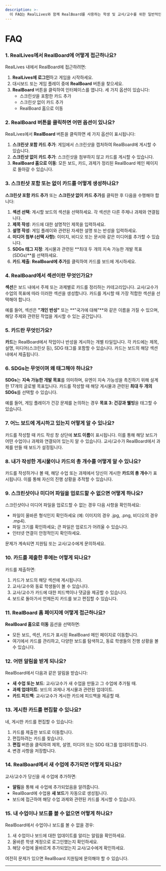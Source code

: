 ```yaml
---
description: >-
  이 FAQ는 RealLives와 함께 RealBoard를 사용하는 학생 및 교사/교수를 위한 일반적인 질문에 대한 답변과 지침을 제공합니다.
---
```


# FAQ

### 1. RealLives에서 RealBoard에 어떻게 접근하나요?

RealLives 내에서 RealBoard에 접근하려면:

1. **RealLives에 로그인**하고 게임을 시작하세요.
2. 대시보드 또는 게임 플레이 중에 **RealBoard** 버튼을 찾으세요.
3. **RealBoard** 버튼을 클릭하여 인터페이스를 엽니다. 세 가지 옵션이 있습니다:
   * 스크린샷을 포함한 카드 추가
   * 스크린샷 없이 카드 추가
   * RealBoard 홈으로 이동

### 2. RealBoard 버튼을 클릭하면 어떤 옵션이 있나요?

RealLives에서 **RealBoard** 버튼을 클릭하면 세 가지 옵션이 표시됩니다:

1. **스크린샷 포함 카드 추가**: 게임에서 스크린샷을 캡처하여 RealBoard에 게시할 수 있습니다.
2. **스크린샷 없이 카드 추가**: 스크린샷을 첨부하지 않고 카드를 게시할 수 있습니다.
3. **RealBoard 홈으로 이동**: 모든 보드, 카드, 과제가 정리된 RealBoard 메인 페이지로 돌아갈 수 있습니다.

### 3. 스크린샷 포함 또는 없이 카드를 어떻게 생성하나요?

**스크린샷 포함 카드 추가** 또는 **스크린샷 없이 카드 추가**를 클릭한 후 다음을 수행해야 합니다:

1. **섹션 선택**: 게시할 보드의 섹션을 선택하세요. 각 섹션은 다른 주제나 과제와 연결됩니다.
2. **제목 작성**: 카드에 대한 설명적인 제목을 입력하세요.
3. **설명 작성**: 게임 플레이와 관련된 자세한 설명 또는 반성을 입력하세요.
4. **미디어 첨부 (선택 사항)**: 이미지, 비디오 또는 문서와 같은 미디어를 추가할 수 있습니다.
5. **SDGs 태그 지정**: 게시물과 관련된 **최대 두 개의 지속 가능한 개발 목표 (SDGs)**를 선택하세요.
6. **카드 제출**: **RealBoard에 추가**를 클릭하여 카드를 보드에 게시하세요.

### 4. RealBoard에서 섹션이란 무엇인가요?

**섹션**은 보드 내에서 주제 또는 과제별로 카드를 정리하는 카테고리입니다. 교사/교수가 수업의 목표에 따라 이러한 섹션을 생성합니다. 카드를 게시할 때 가장 적합한 섹션을 선택해야 합니다.

예를 들어, 섹션은 **"개인 반성"** 또는 **"국가에 대해"**와 같은 이름을 가질 수 있으며, 해당 주제와 관련된 작업을 게시할 수 있는 공간입니다.

### 5. 카드란 무엇인가요?

**카드**는 RealBoard에서 작업이나 반성을 게시하는 개별 타일입니다. 각 카드에는 제목, 설명, 미디어(스크린샷 등), SDG 태그를 포함할 수 있습니다. 카드는 보드의 해당 섹션 내에서 제출됩니다.

### 6. SDGs는 무엇이며 왜 태그해야 하나요?

**SDGs**는 **지속 가능한 개발 목표**를 의미하며, 유엔이 지속 가능성을 촉진하기 위해 설계한 17개의 글로벌 목표입니다. 카드를 작성할 때 해당 게시물과 관련된 **최대 두 개의 SDGs**를 선택할 수 있습니다.

예를 들어, 게임 플레이가 건강 문제를 논의하는 경우 **목표 3: 건강과 웰빙**을 태그할 수 있습니다.

### 7. 어느 보드에 게시하고 있는지 어떻게 알 수 있나요?

카드를 작성할 때 카드 작성 창 상단에 **보드 이름**이 표시됩니다. 이를 통해 해당 보드가 어떤 수업이나 과제와 연결되어 있는지 알 수 있습니다. 교사/교수가 RealBoard에서 과제를 만들 때 보드가 설정됩니다.

### 8. 내가 작성한 게시물이나 카드의 총 개수를 어떻게 알 수 있나요?

카드를 작성하거나 볼 때, 해당 수업 또는 과제에서 당신이 게시한 **카드의 총 개수**가 표시됩니다. 이를 통해 자신의 진행 상황을 추적할 수 있습니다.

### 9. 스크린샷이나 미디어 파일을 업로드할 수 없으면 어떻게 하나요?

스크린샷이나 미디어 파일을 업로드할 수 없는 경우 다음 사항을 확인하세요:

* 파일이 올바른 형식인지 확인하세요 (예: 이미지의 경우 .jpg, .png, 비디오의 경우 .mp4).
* 파일 크기를 확인하세요; 큰 파일은 업로드가 어려울 수 있습니다.
* 인터넷 연결이 안정적인지 확인하세요.

문제가 계속되면 지원팀 또는 교사/교수에게 문의하세요.

### 10. 카드를 제출한 후에는 어떻게 되나요?

카드를 제출하면:

1. 카드가 보드의 해당 섹션에 게시됩니다.
2. 교사/교수와 동료 학생들이 볼 수 있습니다.
3. 교사/교수가 카드에 대한 피드백이나 댓글을 제공할 수 있습니다.
4. 보드로 돌아가서 언제든지 카드를 보고 편집할 수 있습니다.

### 11. RealBoard 홈 페이지에 어떻게 접근하나요?

**RealBoard 홈으로 이동** 옵션을 선택하면:

* 모든 보드, 섹션, 카드가 표시된 RealBoard 메인 페이지로 이동합니다.
* 여기에서 카드를 관리하고, 다양한 보드를 탐색하고, 동료 학생들의 진행 상황을 볼 수 있습니다.

### 12. 어떤 알림을 받게 되나요?

RealBoard에서 다음과 같은 알림을 받습니다:

* **새 수업 또는 보드**: 교사/교수가 새 수업을 만들고 그 수업에 추가될 때.
* **과제 업데이트**: 보드의 과제나 게시물과 관련된 업데이트.
* **카드 피드백**: 교사/교수가 게시한 카드에 피드백을 제공할 때.

### 13. 게시한 카드를 편집할 수 있나요?

네, 게시한 카드를 편집할 수 있습니다:

1. 카드를 제출한 보드로 이동합니다.
2. 편집하려는 카드를 찾습니다.
3. **편집** 버튼을 클릭하여 제목, 설명, 미디어 또는 SDG 태그를 업데이트합니다.
4. 변경 사항을 저장합니다.

### 14. RealBoard에서 새 수업에 추가되면 어떻게 되나요?

교사/교수가 당신을 새 수업에 추가하면:

* **알림**을 통해 새 수업에 추가되었음을 알려줍니다.
* RealBoard에 수업용 **새 보드**가 자동으로 생성됩니다.
* 보드에 접근하여 해당 수업 과제와 관련된 카드를 게시할 수 있습니다.

### 15. 내 수업이나 보드를 볼 수 없으면 어떻게 하나요?

RealBoard에서 수업이나 보드를 볼 수 없을 경우:

1. 새 수업이나 보드에 대한 업데이트를 알리는 알림을 확인하세요.
2. 올바른 학생 계정으로 로그인했는지 확인하세요.
3. 해당 수업에 올바르게 추가되었는지 교사/교수에게 확인하세요.

여전히 문제가 있으면 RealBoard 지원팀에 문의해야 할 수 있습니다.

***
